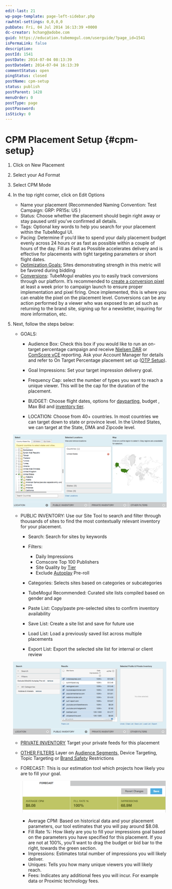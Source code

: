 ```yaml
---
edit-last: 21
wp-page-template: page-left-sidebar.php
rawhtml-settings: 0,0,0,0
pubDate: Fri, 04 Jul 2014 16:13:39 +0000
dc-creator: hchang@adobe.com
guid: https://education.tubemogul.com/userguide/?page_id=1541
isPermaLink: false
description: 
postId: 1541
postDate: 2014-07-04 08:13:39
postDateGmt: 2014-07-04 16:13:39
commentStatus: open
pingStatus: closed
postName: cpm-setup
status: publish
postParent: 1428
menuOrder: 0
postType: page
postPassword: 
isSticky: 0
---
```


# CPM Placement Setup {#cpm-setup}

1. Click on New Placement
1. Select your Ad Format
1. Select CPM Mode
1. In the top right corner, click on Edit Options
    * Name your placement  (Recommended Naming Convention: Test Campaign: GRP: PR15s: US )
    * Status: Choose whether the placement should begin right away or stay paused until you’ve confirmed all details.
    * Tags: Optional key words to help you search for your placement within the TubeMogul UI.
    * Pacing: Determine if you’d like to spend your daily placement budget evenly across 24 hours or as fast as possible within a couple of hours of the day. Fill as Fast as Possible accelerates delivery and is effective for placements with tight targeting parameters or short flight dates.
    * [Optimization Goals:](../../../user-guide/optimization/optimization-goals.md) Sites demonstrating strength in this metric will be favored during bidding
    * [Conversions](conversions.md): TubeMogul enables you to easily track conversions through our platform. It’s recommended to  [create a conversion pixel](conversions.md) at least a week prior to campaign launch to ensure proper implementation and pixel firing. Once implemented, this is where you can enable the pixel on the placement level. Conversions can be any action performed by a viewer who was exposed to an ad such as returning to the brand site, signing up for a newsletter, inquiring for more information, etc.

1. Next, follow the steps below:

    * GOALS:

        * Audience Box: Check this box if you would like to run an on-target percentage campaign and receive  [Nielsen DAR](../../../user-guide/measurement/nielsen-ocr-reporting.md) or [ComScore vCE](../../../user-guide/measurement/comscore-vce.md) reporting. Ask your Account Manager for details and refer to On Target Percentage placement set up ([OTP Setup](otp-setup.md)).
        
        * Goal Impressions: Set your target impression delivery goal.
        * Frequency Cap:  select the number of types you want to reach a unique viewer. This will be the cap for the duration of the placement.
        * BUDGET: Choose flight dates, options for [dayparting](../../../user-guide/planning/targeting/targeting-options.md), budget , Max Bid and [inventory tier](../../../user-guide/planning/brand-safety/sitesafe-quality.md).
        * LOCATION: Choose from 40+ countries. In most countries we can target down to state or province level. In the United States, we can target at the State, DMA and Zipcode level.

   ![Location CPM](assets/location-cpm-1024x483.png)
   
   * PUBLIC INVENTORY: Use our Site Tool to search and filter through thousands of sites to find the most contextually relevant inventory for your placement.

        * Search: Search for sites by keywords
        * Filters:

            * Daily Impressions
            * Comscore Top 100 Publishers
            * Site Quality by  [Tier](../../../user-guide/planning/brand-safety/sitesafe-quality.md)
            * Exclude  [Autoplay](../../../user-guide/planning/brand-safety/playsafe-fake-pre-roll.md) Pre-roll

        * Categories: Selects sites based on categories or subcategories
        * TubeMogul Recommended: Curated site lists compiled based on gender and age
        * Paste List: Copy/paste pre-selected sites to confirm inventory availability
        * Save List: Create a site list and save for future use
        * Load List: Load a previously saved list across multiple placements
        * Export List: Export the selected site list for internal or client review

   [ ![CPm Site tool](assets/cpm-site-tool-1024x484.png)](assets/cpm-site-tool.png)

   * [PRIVATE INVENTORY](../../../user-guide/planning/private-inventory.md) Target your private feeds for this placement
   * [OTHER FILTERS](../../../user-guide/planning/targeting/targeting-options.md) Layer on [Audience Segments,](../../../user-guide/planning/targeting/behavioral.md) Device Targeting, Topic Targeting or [Brand Safety](../../../user-guide/planning/brand-safety/pagesafe-proximic.md) Restrictions 
   * FORECAST: This is our estimation tool which projects how likely you are to fill your goal.

      [ ![2014-07-15_2039](assets/2014-07-15-2039.png)](assets/2014-07-15-2039.png)

      * Average CPM: Based on historical data and your placement parameters, our tool estimates that you will pay around $8.08.
      * Fill Rate %: How likely are you to fill your impressions goal based on the parameters you have specified for this placement. If you are not at 100%, you’ll want to drag the budget or bid bar to the right, towards the green section.
      * Impressions: Estimates total number of impressions you will likely deliver.
      * Uniques: Tells you how many unique viewers you will likely reach.
      * Fees: Indicates any additional fees you will incur. For example data or Proximic technology fees.
